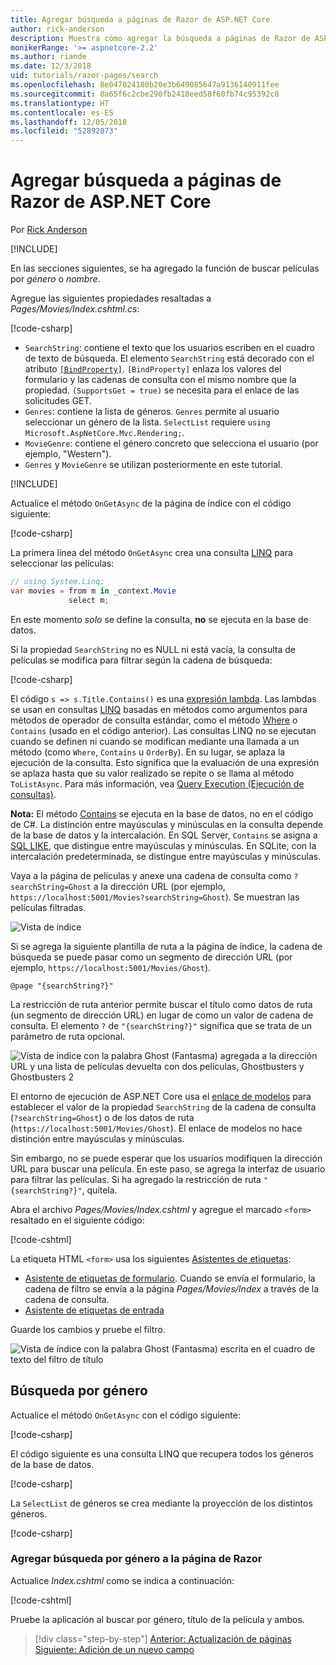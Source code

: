 ```yaml
---
title: Agregar búsqueda a páginas de Razor de ASP.NET Core
author: rick-anderson
description: Muestra cómo agregar la búsqueda a páginas de Razor de ASP.NET Core
monikerRange: '>= aspnetcore-2.2'
ms.author: riande
ms.date: 12/3/2018
uid: tutorials/razor-pages/search
ms.openlocfilehash: 8e047024180b20e3b649085647a9136140911fee
ms.sourcegitcommit: 8a65f6c2cbe290fb2418eed58f60fb74c95392c8
ms.translationtype: HT
ms.contentlocale: es-ES
ms.lasthandoff: 12/05/2018
ms.locfileid: "52892073"
---
```

# <a name="add-search-to-aspnet-core-razor-pages"></a>Agregar búsqueda a páginas de Razor de ASP.NET Core

Por [Rick Anderson](https://twitter.com/RickAndMSFT)

[!INCLUDE[](~/includes/rp/download.md)]

En las secciones siguientes, se ha agregado la función de buscar películas por *género* o *nombre*.

Agregue las siguientes propiedades resaltadas a *Pages/Movies/Index.cshtml.cs*:

[!code-csharp[](razor-pages-start/sample/RazorPagesMovie22/Pages/Movies/Index.cshtml.cs?name=snippet_newProps&highlight=11-999)]

* `SearchString`: contiene el texto que los usuarios escriben en el cuadro de texto de búsqueda. El elemento `SearchString` está decorado con el atributo [`[BindProperty]`](/dotnet/api/microsoft.aspnetcore.mvc.bindpropertyattribute). `[BindProperty]` enlaza los valores del formulario y las cadenas de consulta con el mismo nombre que la propiedad. `(SupportsGet = true)` se necesita para el enlace de las solicitudes GET.
* `Genres`: contiene la lista de géneros. `Genres` permite al usuario seleccionar un género de la lista. `SelectList` requiere `using Microsoft.AspNetCore.Mvc.Rendering;`.
* `MovieGenre`: contiene el género concreto que selecciona el usuario (por ejemplo, "Western").
* `Genres` y `MovieGenre` se utilizan posteriormente en este tutorial.

[!INCLUDE[](~/includes/bind-get.md)]

Actualice el método `OnGetAsync` de la página de índice con el código siguiente:

[!code-csharp[](razor-pages-start/sample/RazorPagesMovie22/Pages/Movies/Index.cshtml.cs?name=snippet_1stSearch)]

La primera línea del método `OnGetAsync` crea una consulta [LINQ](/dotnet/csharp/programming-guide/concepts/linq/) para seleccionar las películas:

```csharp
// using System.Linq;
var movies = from m in _context.Movie
             select m;
```

En este momento *solo* se define la consulta, **no** se ejecuta en la base de datos.

Si la propiedad `SearchString` no es NULL ni está vacía, la consulta de películas se modifica para filtrar según la cadena de búsqueda:

[!code-csharp[](razor-pages-start/sample/RazorPagesMovie22/Pages/Movies/Index.cshtml.cs?name=snippet_SearchNull)]

El código `s => s.Title.Contains()` es una [expresión lambda](/dotnet/csharp/programming-guide/statements-expressions-operators/lambda-expressions). Las lambdas se usan en consultas [LINQ](/dotnet/csharp/programming-guide/concepts/linq/) basadas en métodos como argumentos para métodos de operador de consulta estándar, como el método [Where](/dotnet/csharp/programming-guide/concepts/linq/query-syntax-and-method-syntax-in-linq) o `Contains` (usado en el código anterior). Las consultas LINQ no se ejecutan cuando se definen ni cuando se modifican mediante una llamada a un método (como `Where`, `Contains` u `OrderBy`). En su lugar, se aplaza la ejecución de la consulta. Esto significa que la evaluación de una expresión se aplaza hasta que su valor realizado se repite o se llama al método `ToListAsync`. Para más información, vea [Query Execution (Ejecución de consultas)](/dotnet/framework/data/adonet/ef/language-reference/query-execution).

**Nota:** El método [Contains](/dotnet/api/system.data.objects.dataclasses.entitycollection-1.contains) se ejecuta en la base de datos, no en el código de C#. La distinción entre mayúsculas y minúsculas en la consulta depende de la base de datos y la intercalación. En SQL Server, `Contains` se asigna a [SQL LIKE](/sql/t-sql/language-elements/like-transact-sql), que distingue entre mayúsculas y minúsculas. En SQLite, con la intercalación predeterminada, se distingue entre mayúsculas y minúsculas.

Vaya a la página de películas y anexe una cadena de consulta como `?searchString=Ghost` a la dirección URL (por ejemplo, `https://localhost:5001/Movies?searchString=Ghost`). Se muestran las películas filtradas.

![Vista de índice](search/_static/ghost.png)

Si se agrega la siguiente plantilla de ruta a la página de índice, la cadena de búsqueda se puede pasar como un segmento de dirección URL (por ejemplo, `https://localhost:5001/Movies/Ghost`).

```cshtml
@page "{searchString?}"
```

La restricción de ruta anterior permite buscar el título como datos de ruta (un segmento de dirección URL) en lugar de como un valor de cadena de consulta.  El elemento `?` de `"{searchString?}"` significa que se trata de un parámetro de ruta opcional.

![Vista de índice con la palabra Ghost (Fantasma) agregada a la dirección URL y una lista de películas devuelta con dos películas, Ghostbusters y Ghostbusters 2](search/_static/g2.png)

El entorno de ejecución de ASP.NET Core usa el [enlace de modelos](xref:mvc/models/model-binding) para establecer el valor de la propiedad `SearchString` de la cadena de consulta (`?searchString=Ghost`) o de los datos de ruta (`https://localhost:5001/Movies/Ghost`). El enlace de modelos no hace distinción entre mayúsculas y minúsculas.

Sin embargo, no se puede esperar que los usuarios modifiquen la dirección URL para buscar una película. En este paso, se agrega la interfaz de usuario para filtrar las películas. Si ha agregado la restricción de ruta `"{searchString?}"`, quítela.

Abra el archivo *Pages/Movies/Index.cshtml* y agregue el marcado `<form>` resaltado en el siguiente código:

[!code-cshtml[](razor-pages-start/sample/RazorPagesMovie22/Pages/Movies/Index2.cshtml?highlight=14-19&range=1-22)]

La etiqueta HTML `<form>` usa los siguientes [Asistentes de etiquetas](xref:mvc/views/tag-helpers/intro):

* [Asistente de etiquetas de formulario](xref:mvc/views/working-with-forms#the-form-tag-helper). Cuando se envía el formulario, la cadena de filtro se envía a la página *Pages/Movies/Index* a través de la cadena de consulta.
* [Asistente de etiquetas de entrada](xref:mvc/views/working-with-forms#the-input-tag-helper)

Guarde los cambios y pruebe el filtro.

![Vista de índice con la palabra Ghost (Fantasma) escrita en el cuadro de texto del filtro de título](search/_static/filter.png)

## <a name="search-by-genre"></a>Búsqueda por género

Actualice el método `OnGetAsync` con el código siguiente:

[!code-csharp[](razor-pages-start/sample/RazorPagesMovie22/Pages/Movies/Index.cshtml.cs?name=snippet_SearchGenre)]

El código siguiente es una consulta LINQ que recupera todos los géneros de la base de datos.

[!code-csharp[](razor-pages-start/sample/RazorPagesMovie22/Pages/Movies/Index.cshtml.cs?name=snippet_LINQ)]

La `SelectList` de géneros se crea mediante la proyección de los distintos géneros.

[!code-csharp[](razor-pages-start/sample/RazorPagesMovie22/Pages/Movies/Index.cshtml.cs?name=snippet_SelectList)]

### <a name="add-search-by-genre-to-the-razor-page"></a>Agregar búsqueda por género a la página de Razor

Actualice *Index.cshtml* como se indica a continuación:

[!code-cshtml[](razor-pages-start/sample/RazorPagesMovie22/Pages/Movies/IndexFormGenreNoRating.cshtml?highlight=16-18&range=1-26)]

Pruebe la aplicación al buscar por género, título de la película y ambos.

> [!div class="step-by-step"]
> [Anterior: Actualización de páginas](xref:tutorials/razor-pages/da1)
> [Siguiente: Adición de un nuevo campo](xref:tutorials/razor-pages/new-field)
